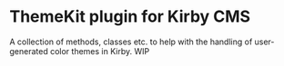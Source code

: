 # ThemeKit plugin for Kirby CMS

A collection of methods, classes etc. to help with the handling of user-generated color themes in Kirby. WIP
